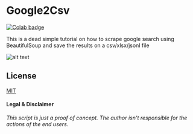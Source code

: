 # Google2Csv
[![Colab badge](https://colab.research.google.com/assets/colab-badge.svg)](https://colab.research.google.com/github/psalias2006/Google2Csv/blob/master/Google2Csv.ipynb)

This is a dead simple tutorial on how to scrape google search using BeautifulSoup and save the results on a csv/xlsx/jsonl file


![alt text](https://i.imgur.com/G8acZQf.png)


## License
[MIT](https://choosealicense.com/licenses/mit/)

#### Legal & Disclaimer
*This script is just a proof of concept. The author isn't responsible for the actions of the end users.*
